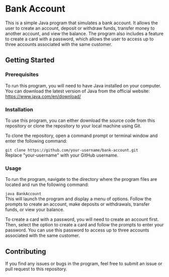 # Bank Account  
This is a simple Java program that simulates a bank account. It allows the user to create an account, deposit or withdraw funds, transfer money to another account, and view the balance. The program also includes a feature to create a card with a password, which allows the user to access up to three accounts associated with the same customer.  

## Getting Started  
### Prerequisites  
To run this program, you will need to have Java installed on your computer. You can download the latest version of Java from the official website:   
https://www.java.com/en/download/  

### Installation
To use this program, you can either download the source code from this repository or clone the repository to your local machine using Git.  

To clone the repository, open a command prompt or terminal window and enter the following command:  

` git clone https://github.com/your-username/bank-account.git `  
Replace "your-username" with your GitHub username.  

### Usage  
To run the program, navigate to the directory where the program files are located and run the following command:  

` java BankAccount `  
This will launch the program and display a menu of options. Follow the prompts to create an account, make deposits or withdrawals, transfer funds, or view your balance.  

To create a card with a password, you will need to create an account first. Then, select the option to create a card and follow the prompts to enter your password. You can use this password to access up to three accounts associated with the same customer.  

## Contributing
If you find any issues or bugs in the program, feel free to submit an issue or pull request to this repository.  
